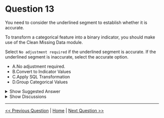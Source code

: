 # Question 13

You need to consider the underlined segment to establish whether it is accurate.

To transform a categorical feature into a binary indicator, you should make use of the Clean Missing Data module.

Select `No adjustment required` if the underlined segment is accurate. If the underlined segment is inaccurate, select the accurate option.

- A.No adjustment required.
- B.Convert to Indicator Values
- C.Apply SQL Transformation
- D.Group Categorical Values

<details>
  <summary>Show Suggested Answer</summary>

<strong>B</strong><br>

</details>

<details>
  <summary>Show Discussions</summary>

<blockquote><p><strong>Peeking</strong> <code>(Sun 16 Jul 2023 01:40)</code> - <em>Upvotes: 6</em></p><p>This is equivalent to one-hot encoding of a categorical column</p></blockquote>
<blockquote><p><strong>Sjefen</strong> <code>(Sun 18 Sep 2022 10:41)</code> - <em>Upvotes: 5</em></p><p>Correct</p></blockquote>
<blockquote><p><strong>lianaliam</strong> <code>(Fri 06 Jun 2025 10:20)</code> - <em>Upvotes: 1</em></p><p>OHC for categirical column</p></blockquote>
<blockquote><p><strong>Lion007</strong> <code>(Sun 30 Jun 2024 21:03)</code> - <em>Upvotes: 2</em></p><p>The answer is correct. B

&quot;....the Convert to Indicator Values module in Machine Learning Studio (classic). The purpose of this module is to convert columns that contain categorical values into a series of binary indicator columns that can more easily be used as features in a machine learning model.&quot;
See https://learn.microsoft.com/en-us/previous-versions/azure/machine-learning/studio-module-reference/convert-to-indicator-values</p></blockquote>

<blockquote><p><strong>Lion007</strong> <code>(Sun 30 Jun 2024 21:04)</code> - <em>Upvotes: 1</em></p><p>Usage tips
&gt;&gt; If the column contains missing values, a separate indicator column is created for the missing category, with this name: &lt;source column&gt;- Missing

See https://learn.microsoft.com/en-us/previous-versions/azure/machine-learning/studio-module-reference/convert-to-indicator-values#usage-tips</p></blockquote>

<blockquote><p><strong>amiria7</strong> <code>(Thu 10 Aug 2023 15:00)</code> - <em>Upvotes: 1</em></p><p>The answer is correct</p></blockquote>
<blockquote><p><strong>JTWang</strong> <code>(Tue 11 Apr 2023 02:49)</code> - <em>Upvotes: 3</em></p><p>Correct</p></blockquote>
<blockquote><p><strong>synapse</strong> <code>(Mon 12 Sep 2022 09:37)</code> - <em>Upvotes: 2</em></p><p>correct</p></blockquote>

</details>

---

[<< Previous Question](question_12.md) | [Home](../index.md) | [Next Question >>](question_14.md)

